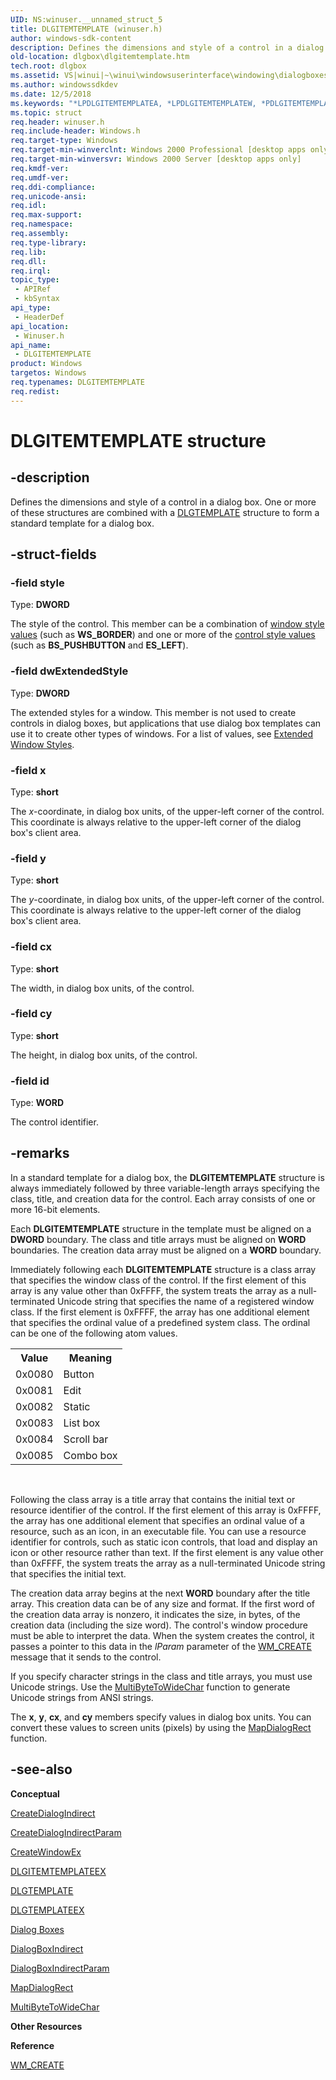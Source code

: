 ```yaml
---
UID: NS:winuser.__unnamed_struct_5
title: DLGITEMTEMPLATE (winuser.h)
author: windows-sdk-content
description: Defines the dimensions and style of a control in a dialog box. One or more of these structures are combined with a DLGTEMPLATE structure to form a standard template for a dialog box.
old-location: dlgbox\dlgitemtemplate.htm
tech.root: dlgbox
ms.assetid: VS|winui|~\winui\windowsuserinterface\windowing\dialogboxes\dialogboxreference\dialogboxstructures\dlgitemtemplate.htm
ms.author: windowssdkdev
ms.date: 12/5/2018
ms.keywords: "*LPDLGITEMTEMPLATEA, *LPDLGITEMTEMPLATEW, *PDLGITEMTEMPLATEA, *PDLGITEMTEMPLATEW, DLGITEMTEMPLATE, DLGITEMTEMPLATE structure [Dialog Boxes], PDLGITEMTEMPLATE, PDLGITEMTEMPLATE structure pointer [Dialog Boxes], _win32_DLGITEMTEMPLATE_str, _win32_dlgitemtemplate_str_cpp, dlgbox.dlgitemtemplate, winui._win32_dlgitemtemplate_str, winuser/DLGITEMTEMPLATE, winuser/PDLGITEMTEMPLATE"
ms.topic: struct
req.header: winuser.h
req.include-header: Windows.h
req.target-type: Windows
req.target-min-winverclnt: Windows 2000 Professional [desktop apps only]
req.target-min-winversvr: Windows 2000 Server [desktop apps only]
req.kmdf-ver: 
req.umdf-ver: 
req.ddi-compliance: 
req.unicode-ansi: 
req.idl: 
req.max-support: 
req.namespace: 
req.assembly: 
req.type-library: 
req.lib: 
req.dll: 
req.irql: 
topic_type:
 - APIRef
 - kbSyntax
api_type:
 - HeaderDef
api_location:
 - Winuser.h
api_name:
 - DLGITEMTEMPLATE
product: Windows
targetos: Windows
req.typenames: DLGITEMTEMPLATE
req.redist: 
---
```


# DLGITEMTEMPLATE structure


## -description


Defines the dimensions and style of a control in a dialog box. One or more of these structures are combined with a <a href="https://msdn.microsoft.com/en-us/library/ms645394(v=VS.85).aspx">DLGTEMPLATE</a> structure to form a standard template for a dialog box. 


## -struct-fields




### -field style

Type: <b>DWORD</b>

The style of the control. This member can be a combination of <a href="https://msdn.microsoft.com/library/ms632600(v=VS.85).aspx">window style values</a> (such as <b>WS_BORDER</b>) and one or more of the <a href="https://msdn.microsoft.com/en-us/library/Bb775498(v=VS.85).aspx">control style values</a> (such as <b>BS_PUSHBUTTON</b> and <b>ES_LEFT</b>). 


### -field dwExtendedStyle

Type: <b>DWORD</b>

The extended styles for a window. This member is not used to create controls in dialog boxes, but applications that use dialog box templates can use it to create other types of windows. For a list of values, see <a href="https://msdn.microsoft.com/5830B16E-CD52-4a1a-A1BD-3AFE66BA5FDD">Extended Window Styles</a>.


### -field x

Type: <b>short</b>

The 
					<i>x</i>-coordinate, in dialog box units, of the upper-left corner of the control. This coordinate is always relative to the upper-left corner of the dialog box's client area. 


### -field y

Type: <b>short</b>

The 
					<i>y</i>-coordinate, in dialog box units, of the upper-left corner of the control. This coordinate is always relative to the upper-left corner of the dialog box's client area. 


### -field cx

Type: <b>short</b>

The width, in dialog box units, of the control. 


### -field cy

Type: <b>short</b>

The height, in dialog box units, of the control. 


### -field id

Type: <b>WORD</b>

The control identifier. 
					


## -remarks



In a standard template for a dialog box, the <b>DLGITEMTEMPLATE</b> structure is always immediately followed by three variable-length arrays specifying the class, title, and creation data for the control. Each array consists of one or more 16-bit elements. 

Each <b>DLGITEMTEMPLATE</b> structure in the template must be aligned on a 
				<b>DWORD</b> boundary. The class and title arrays must be aligned on 
				<b>WORD</b> boundaries. The creation data array must be aligned on a 
				<b>WORD</b> boundary. 

Immediately following each <b>DLGITEMTEMPLATE</b> structure is a class array that specifies the window class of the control. If the first element of this array is any value other than 0xFFFF, the system treats the array as a null-terminated Unicode string that specifies the name of a registered window class. If the first element is 0xFFFF, the array has one additional element that specifies the ordinal value of a predefined system class. The ordinal can be one of the following atom values.

<table class="clsStd">
<tr>
<th>Value</th>
<th>Meaning</th>
</tr>
<tr>
<td>0x0080</td>
<td>Button</td>
</tr>
<tr>
<td>0x0081</td>
<td>Edit</td>
</tr>
<tr>
<td>0x0082</td>
<td>Static</td>
</tr>
<tr>
<td>0x0083</td>
<td>List box</td>
</tr>
<tr>
<td>0x0084</td>
<td>Scroll bar</td>
</tr>
<tr>
<td>0x0085</td>
<td>Combo box</td>
</tr>
</table>
 

Following the class array is a title array that contains the initial text or resource identifier of the control. If the first element of this array is 0xFFFF, the array has one additional element that specifies an ordinal value of a resource, such as an icon, in an executable file. You can use a resource identifier for controls, such as static icon controls, that load and display an icon or other resource rather than text. If the first element is any value other than 0xFFFF, the system treats the array as a null-terminated Unicode string that specifies the initial text. 

The creation data array begins at the next 
				<b>WORD</b> boundary after the title array. This creation data can be of any size and format. If the first word of the creation data array is nonzero, it indicates the size, in bytes, of the creation data (including the size word). The control's window procedure must be able to interpret the data. When the system creates the control, it passes a pointer to this data in the 
				<i>lParam</i> parameter of the <a href="https://msdn.microsoft.com/en-us/library/ms632619(v=VS.85).aspx">WM_CREATE</a> message that it sends to the control. 

If you specify character strings in the class and title arrays, you must use Unicode strings. Use the 
				<a href="https://msdn.microsoft.com/a117fdfe-b52b-466f-9300-6455e91ea2a8">MultiByteToWideChar</a> function to generate Unicode strings from ANSI strings.

The 
				<b>x</b>, 
				<b>y</b>, 
				<b>cx</b>, and 
				<b>cy</b> members specify values in dialog box units. You can convert these values to screen units (pixels) by using the <a href="https://msdn.microsoft.com/en-us/library/ms645502(v=VS.85).aspx">MapDialogRect</a> function. 




## -see-also




<b>Conceptual</b>



<a href="https://msdn.microsoft.com/en-us/library/ms645436(v=VS.85).aspx">CreateDialogIndirect</a>



<a href="https://msdn.microsoft.com/en-us/library/ms645441(v=VS.85).aspx">CreateDialogIndirectParam</a>



<a href="https://msdn.microsoft.com/en-us/library/ms632680(v=VS.85).aspx">CreateWindowEx</a>



<a href="https://msdn.microsoft.com/en-us/library/ms645389(v=VS.85).aspx">DLGITEMTEMPLATEEX</a>



<a href="https://msdn.microsoft.com/en-us/library/ms645394(v=VS.85).aspx">DLGTEMPLATE</a>



<a href="https://msdn.microsoft.com/en-us/library/ms645398(v=VS.85).aspx">DLGTEMPLATEEX</a>



<a href="https://msdn.microsoft.com/en-us/library/ms632588(v=VS.85).aspx">Dialog Boxes</a>



<a href="https://msdn.microsoft.com/en-us/library/ms645457(v=VS.85).aspx">DialogBoxIndirect</a>



<a href="https://msdn.microsoft.com/en-us/library/ms645461(v=VS.85).aspx">DialogBoxIndirectParam</a>



<a href="https://msdn.microsoft.com/en-us/library/ms645502(v=VS.85).aspx">MapDialogRect</a>



<a href="https://msdn.microsoft.com/a117fdfe-b52b-466f-9300-6455e91ea2a8">MultiByteToWideChar</a>



<b>Other Resources</b>



<b>Reference</b>



<a href="https://msdn.microsoft.com/en-us/library/ms632619(v=VS.85).aspx">WM_CREATE</a>
 

 

